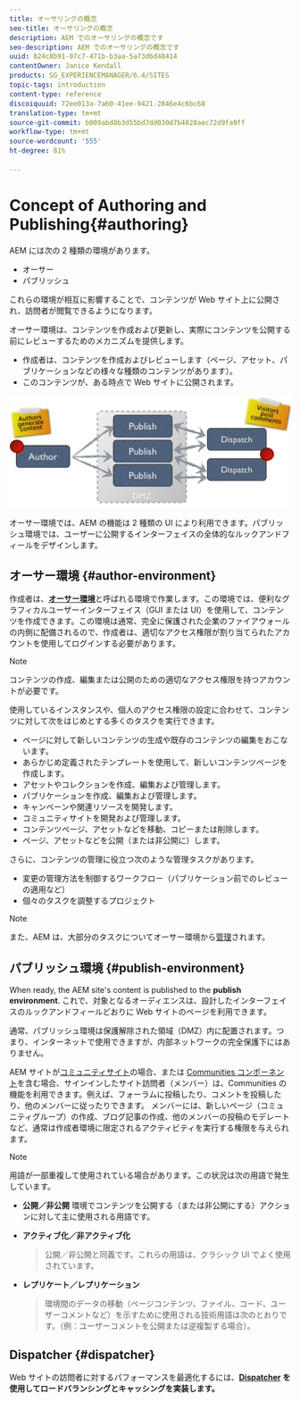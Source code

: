 ```yaml
---
title: オーサリングの概念
seo-title: オーサリングの概念
description: AEM でのオーサリングの概念です
seo-description: AEM でのオーサリングの概念です
uuid: 824c8b91-07c7-471b-b3aa-5a73d6d48414
contentOwner: Janice Kendall
products: SG_EXPERIENCEMANAGER/6.4/SITES
topic-tags: introduction
content-type: reference
discoiquuid: 72ee013a-7a60-41ee-9421-2846e4c6bc68
translation-type: tm+mt
source-git-commit: b009abd8b3d55bd7dd030d7b4828aec72d9fa9ff
workflow-type: tm+mt
source-wordcount: '555'
ht-degree: 81%

---
```



# Concept of Authoring and Publishing{#authoring}

AEM には次の 2 種類の環境があります。

* オーサー
* パブリッシュ

これらの環境が相互に影響することで、コンテンツが Web サイト上に公開され、訪問者が閲覧できるようになります。

オーサー環境は、コンテンツを作成および更新し、実際にコンテンツを公開する前にレビューするためのメカニズムを提供します。

* 作成者は、コンテンツを作成およびレビューします（ページ、アセット、パブリケーションなどの様々な種類のコンテンツがあります）。
* このコンテンツが、ある時点で Web サイトに公開されます。

![chlimage_1-289](assets/chlimage_1-289.png)

オーサー環境では、AEM の機能は 2 種類の UI により利用できます。パブリッシュ環境では、ユーザーに公開するインターフェイスの全体的なルックアンドフィールをデザインします。

## オーサー環境 {#author-environment}

作成者は、**[オーサー環境](/help/sites-authoring/home.md)**&#x200B;と呼ばれる環境で作業します。この環境では、便利なグラフィカルユーザーインターフェイス（GUI または UI）を使用して、コンテンツを作成できます。この環境は通常、完全に保護された企業のファイアウォールの内側に配備されるので、作成者は、適切なアクセス権限が割り当てられたアカウントを使用してログインする必要があります。

>[!NOTE]
>
>コンテンツの作成、編集または公開のための適切なアクセス権限を持つアカウントが必要です。

使用しているインスタンスや、個人のアクセス権限の設定に合わせて、コンテンツに対して次をはじめとする多くのタスクを実行できます。

* ページに対して新しいコンテンツの生成や既存のコンテンツの編集をおこないます。
* あらかじめ定義されたテンプレートを使用して、新しいコンテンツページを作成します。
* アセットやコレクションを作成、編集および管理します。
* パブリケーションを作成、編集および管理します。
* キャンペーンや関連リソースを開発します。
* コミュニティサイトを開発および管理します。
* コンテンツページ、アセットなどを移動、コピーまたは削除します。
* ページ、アセットなどを公開（または非公開に）します。

さらに、コンテンツの管理に役立つ次のような管理タスクがあります。

* 変更の管理方法を制御するワークフロー（パブリケーション前でのレビューの適用など）
* 個々のタスクを調整するプロジェクト

>[!NOTE]
>
>また、AEM は、大部分のタスクについてオーサー環境から[管理](/help/sites-administering/home.md)されます。

## パブリッシュ環境 {#publish-environment}

When ready, the AEM site&#39;s content is published to the **publish environment**. これで、対象となるオーディエンスは、設計したインターフェイスのルックアンドフィールどおりに Web サイトのページを利用できます。

通常、パブリッシュ環境は保護解除された領域（DMZ）内に配置されます。つまり、インターネットで使用できますが、内部ネットワークの完全保護下にはありません。

AEM サイトが[コミュニティサイト](/help/communities/overview.md)の場合、または [Communities コンポーネント](/help/communities/author-communities.md)を含む場合、サインインしたサイト訪問者（メンバー）は、Communities の機能を利用できます。例えば、フォーラムに投稿したり、コメントを投稿したり、他のメンバーに従ったりできます。 メンバーには、新しいページ（コミュニティグループ）の作成、ブログ記事の作成、他のメンバーの投稿のモデレートなど、通常は作成者環境に限定されるアクティビティを実行する権限を与えられます。

>[!NOTE]
>
>用語が一部重複して使用されている場合があります。この状況は次の用語で発生しています。
>
>* **公開／非公開**
   >  環境でコンテンツを公開する（または非公開にする）アクションに対して主に使用される用語です。
   >
   >
* **アクティブ化／非アクティブ化**
   >  公開／非公開と同義です。これらの用語は、クラシック UI でよく使用されています。
   >
   >
* **レプリケート／レプリケーション**
   >  環境間のデータの移動（ページコンテンツ、ファイル、コード、ユーザーコメントなど）を示すために使用される技術用語は次のとおりです。（例：ユーザーコメントを公開または逆複製する場合）。
>



## Dispatcher {#dispatcher}

Web サイトの訪問者に対するパフォーマンスを最適化するには、**[Dispatcher](https://helpx.adobe.com/experience-manager/dispatcher/user-guide.html) を使用してロードバランシングとキャッシングを実装します。**
